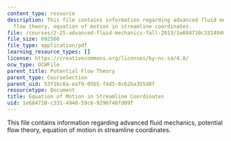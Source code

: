 ```yaml
---
content_type: resource
description: This file contains information regarding advanced fluid mechanics, potential
  flow theory, equation of motion in streamline coordinates.
file: /courses/2-25-advanced-fluid-mechanics-fall-2013/1e684710c331494059c69296f48fd09f_MIT2_25F13_EquationMotion.pdf
file_size: 602560
file_type: application/pdf
learning_resource_types: []
license: https://creativecommons.org/licenses/by-nc-sa/4.0/
ocw_type: OCWFile
parent_title: Potential Flow Theory
parent_type: CourseSection
parent_uid: 53f1bc6a-eaf9-05b5-f4d5-8c62ba355d8f
resourcetype: Document
title: Equation of Motion in Streamline Coordinates
uid: 1e684710-c331-4940-59c6-9296f48fd09f
---
```

This file contains information regarding advanced fluid mechanics, potential flow theory, equation of motion in streamline coordinates.